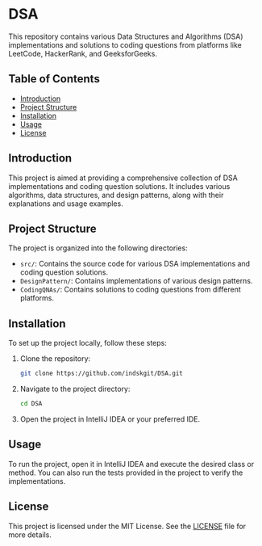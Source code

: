 # DSA

This repository contains various Data Structures and Algorithms (DSA) implementations and solutions to coding questions from platforms like LeetCode, HackerRank, and GeeksforGeeks.

## Table of Contents

- [Introduction](#introduction)
- [Project Structure](#project-structure)
- [Installation](#installation)
- [Usage](#usage)
- [License](#license)

## Introduction

This project is aimed at providing a comprehensive collection of DSA implementations and coding question solutions. It includes various algorithms, data structures, and design patterns, along with their explanations and usage examples.

## Project Structure

The project is organized into the following directories:

- `src/`: Contains the source code for various DSA implementations and coding question solutions.
- `DesignPattern/`: Contains implementations of various design patterns.
- `CodingQNAs/`: Contains solutions to coding questions from different platforms.

## Installation

To set up the project locally, follow these steps:

1. Clone the repository:
    ```bash
    git clone https://github.com/indskgit/DSA.git
    ```
2. Navigate to the project directory:
    ```bash
    cd DSA
    ```
3. Open the project in IntelliJ IDEA or your preferred IDE.

## Usage

To run the project, open it in IntelliJ IDEA and execute the desired class or method. You can also run the tests provided in the project to verify the implementations.


## License

This project is licensed under the MIT License. See the [LICENSE]([LICENSE](https://github.com/indskgit/DSA/blob/master/LICENSE)) file for more details.
